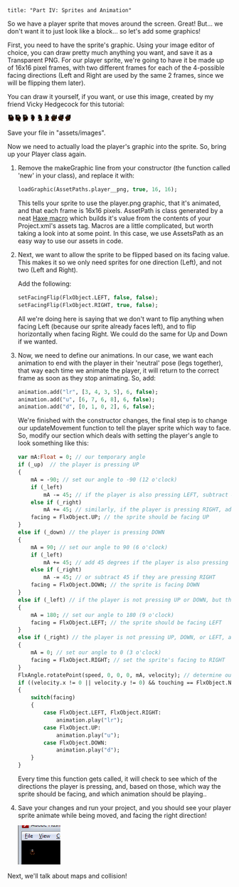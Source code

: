 ```
title: "Part IV: Sprites and Animation"
```

So we have a player sprite that moves around the screen. Great! But… we don't want it to just look like a block… so let's add some graphics!

First, you need to have the sprite's graphic. Using your image editor of choice, you can draw pretty much anything you want, and save it as a Transparent PNG. For our player sprite, we're going to have it be made up of 16x16 pixel frames, with two different frames for each of the 4-possible facing directions (Left and Right are used by the same 2 frames, since we will be flipping them later).

You can draw it yourself, if you want, or use this image, created by my friend Vicky Hedgecock for this tutorial:

![](https://raw.githubusercontent.com/HaxeFlixel/flixel-demos/master/Tutorials/TurnBasedRPG/assets/images/player.png)

Save your file in "assets/images".

Now we need to actually load the player's graphic into the sprite. So, bring up your Player class again.

1. Remove the makeGraphic line from your constructor (the function called 'new' in your class), and replace it with:

	```haxe
	loadGraphic(AssetPaths.player__png, true, 16, 16);
	```

	This tells your sprite to use the player.png graphic, that it's animated, and that each frame is 16x16 pixels. AssetPath is class generated by a neat [Haxe macro](http://haxe.org/manual/macros) which builds it's value from the contents of your Project.xml's assets tag. Macros are a little complicated, but worth taking a look into at some point. In this case, we use AssetsPath as an easy way to use our assets in code.

2. Next, we want to allow the sprite to be flipped based on its facing value. This makes it so we only need sprites for one direction (Left), and not two (Left and Right).

	Add the following:
	
	```haxe
	setFacingFlip(FlxObject.LEFT, false, false);
	setFacingFlip(FlxObject.RIGHT, true, false);
	```

	All we're doing here is saying that we don't want to flip anything when facing Left (because our sprite already faces left), and to flip horizontally when facing Right. We could do the same for Up and Down if we wanted.

3. Now, we need to define our animations. In our case, we want each animation to end with the player in their 'neutral' pose (legs together), that way each time we animate the player, it will return to the correct frame as soon as they stop animating. So, add:

	```haxe
	animation.add("lr", [3, 4, 3, 5], 6, false);
	animation.add("u", [6, 7, 6, 8], 6, false);
	animation.add("d", [0, 1, 0, 2], 6, false);
	```

	We're finished with the constructor changes, the final step is to change our updateMovement function to tell the player sprite which way to face. So, modify our section which deals with setting the player's angle to look something like this:
	
	```haxe
	var mA:Float = 0; // our temporary angle
	if (_up)  // the player is pressing UP
	{
		mA = -90; // set our angle to -90 (12 o'clock)
		if (_left)
			mA -= 45; // if the player is also pressing LEFT, subtract 45 degrees from our angle - we're moving up and left
		else if (_right)
			mA += 45; // similarly, if the player is pressing RIGHT, add 45 degrees (up and right)
		facing = FlxObject.UP; // the sprite should be facing UP
	}
	else if (_down) // the player is pressing DOWN
	{
		mA = 90; // set our angle to 90 (6 o'clock)
		if (_left)
			mA += 45; // add 45 degrees if the player is also pressing LEFT
		else if (_right)
			mA -= 45; // or subtract 45 if they are pressing RIGHT
		facing = FlxObject.DOWN; // the sprite is facing DOWN
	}
	else if (_left) // if the player is not pressing UP or DOWN, but they are pressing LEFT
	{
		mA = 180; // set our angle to 180 (9 o'clock)
		facing = FlxObject.LEFT; // the sprite should be facing LEFT
	}
	else if (_right) // the player is not pressing UP, DOWN, or LEFT, and they ARE pressing RIGHT
	{
		mA = 0; // set our angle to 0 (3 o'clock)
		facing = FlxObject.RIGHT; // set the sprite's facing to RIGHT
	}
	FlxAngle.rotatePoint(speed, 0, 0, 0, mA, velocity); // determine our velocity based on angle and speed
	if ((velocity.x != 0 || velocity.y != 0) && touching == FlxObject.NONE) // if the player is moving (velocity is not 0 for either axis), we need to change the animation to match their facing
	{
		switch(facing)
		{
			case FlxObject.LEFT, FlxObject.RIGHT:
				animation.play("lr");
			case FlxObject.UP:
				animation.play("u");
			case FlxObject.DOWN:
				animation.play("d");
		}
	}
	```

	Every time this function gets called, it will check to see which of the directions the player is pressing, and, based on those, which way the sprite should be facing, and which animation should be playing..

4. Save your changes and run your project, and you should see your player sprite animate while being moved, and facing the right direction!

	![](../images/04_tutorials/0006b.png)

Next, we'll talk about maps and collision!
